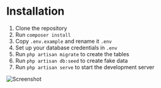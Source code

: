 # Installation

1. Clone the repository
2. Run `composer install`
3. Copy `.env.example` and rename it `.env`
4. Set up your database credentials in `.env`
5. Run `php artisan migrate` to create the tables
6. Run `php artisan db:seed` to create fake data
7. Run `php artisan serve` to start the development server

![Screenshot](https://github.com/ravaldarshan/laravel_task_for_techflitter/tree/main/public/public/user_list.png.png)